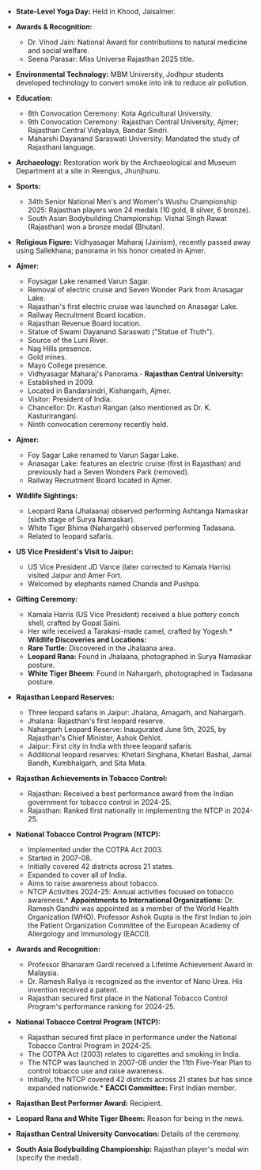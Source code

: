 *   **State-Level Yoga Day:** Held in Khood, Jaisalmer.

*   **Awards & Recognition:**
    *   Dr. Vinod Jain: National Award for contributions to natural medicine and social welfare.
    *   Seena Parasar: Miss Universe Rajasthan 2025 title.

*   **Environmental Technology:** MBM University, Jodhpur students developed technology to convert smoke into ink to reduce air pollution.

*   **Education:**
    *   8th Convocation Ceremony: Kota Agricultural University.
    *   9th Convocation Ceremony: Rajasthan Central University, Ajmer; Rajasthan Central Vidyalaya, Bandar Sindri.
    *   Maharshi Dayanand Saraswati University: Mandated the study of Rajasthani language.

*   **Archaeology:** Restoration work by the Archaeological and Museum Department at a site in Reengus, Jhunjhunu.

*   **Sports:**
    *   34th Senior National Men's and Women's Wushu Championship 2025: Rajasthan players won 24 medals (10 gold, 8 silver, 6 bronze).
    *   South Asian Bodybuilding Championship: Vishal Singh Rawat (Rajasthan) won a bronze medal (Bhutan).

*   **Religious Figure:** Vidhyasagar Maharaj (Jainism), recently passed away using Sallekhana; panorama in his honor created in Ajmer.

*   **Ajmer:**
    *   Foysagar Lake renamed Varun Sagar.
    *   Removal of electric cruise and Seven Wonder Park from Anasagar Lake.
    *   Rajasthan's first electric cruise was launched on Anasagar Lake.
    *   Railway Recruitment Board location.
    *   Rajasthan Revenue Board location.
    *   Statue of Swami Dayanand Saraswati ("Statue of Truth").
    *   Source of the Luni River.
    *   Nag Hills presence.
    *   Gold mines.
    *   Mayo College presence.
    *   Vidhyasagar Maharaj's Panorama.- **Rajasthan Central University:**
    - Established in 2009.
    - Located in Bandarsindri, Kishangarh, Ajmer.
    - Visitor: President of India.
    - Chancellor: Dr. Kasturi Rangan (also mentioned as Dr. K. Kasturirangan).
    - Ninth convocation ceremony recently held.

- **Ajmer:**
    - Foy Sagar Lake renamed to Varun Sagar Lake.
    - Anasagar Lake: features an electric cruise (first in Rajasthan) and previously had a Seven Wonders Park (removed).
    - Railway Recruitment Board located in Ajmer.

- **Wildlife Sightings:**
    - Leopard Rana (Jhalaana) observed performing Ashtanga Namaskar (sixth stage of Surya Namaskar).
    - White Tiger Bhima (Nahargarh) observed performing Tadasana.
    - Related to leopard safaris.

- **US Vice President's Visit to Jaipur:**
    - US Vice President JD Vance (later corrected to Kamala Harris) visited Jaipur and Amer Fort.
    - Welcomed by elephants named Chanda and Pushpa.

- **Gifting Ceremony:**
    - Kamala Harris (US Vice President) received a blue pottery conch shell, crafted by Gopal Saini.
    - Her wife received a Tarakasi-made camel, crafted by Yogesh.*   **Wildlife Discoveries and Locations:**

    *   **Rare Turtle:** Discovered in the Jhalaana area.
    *   **Leopard Rana:** Found in Jhalaana, photographed in Surya Namaskar posture.
    *   **White Tiger Bheem:** Found in Nahargarh, photographed in Tadasana posture.

*   **Rajasthan Leopard Reserves:**

    *   Three leopard safaris in Jaipur: Jhalana, Amagarh, and Nahargarh.
    *   Jhalana: Rajasthan's first leopard reserve.
    *   Nahargarh Leopard Reserve: Inaugurated June 5th, 2025, by Rajasthan's Chief Minister, Ashok Gehlot.
    *   Jaipur: First city in India with three leopard safaris.
    *   Additional leopard reserves: Khetari Singhana, Khetari Bashal, Jamai Bandh, Kumbhalgarh, and Sita Mata.

*   **Rajasthan Achievements in Tobacco Control:**

    *   Rajasthan: Received a best performance award from the Indian government for tobacco control in 2024-25.
    *   Rajasthan: Ranked first nationally in implementing the NTCP in 2024-25.

*   **National Tobacco Control Program (NTCP):**

    *   Implemented under the COTPA Act 2003.
    *   Started in 2007-08.
    *   Initially covered 42 districts across 21 states.
    *   Expanded to cover all of India.
    *   Aims to raise awareness about tobacco.
    *   NTCP Activities 2024-25: Annual activities focused on tobacco awareness.*   **Appointments to International Organizations:** Dr. Ramesh Gandhi was appointed as a member of the World Health Organization (WHO). Professor Ashok Gupta is the first Indian to join the Patient Organization Committee of the European Academy of Allergology and Immunology (EACCI).

*   **Awards and Recognition:**

    *   Professor Bhanaram Gardi received a Lifetime Achievement Award in Malaysia.
    *   Dr. Ramesh Raliya is recognized as the inventor of Nano Urea. His invention received a patent.
    *   Rajasthan secured first place in the National Tobacco Control Program's performance ranking for 2024-25.

*   **National Tobacco Control Program (NTCP):**

    *   Rajasthan secured first place in performance under the National Tobacco Control Program in 2024-25.
    *   The COTPA Act (2003) relates to cigarettes and smoking in India.
    *   The NTCP was launched in 2007-08 under the 11th Five-Year Plan to control tobacco use and raise awareness.
    *   Initially, the NTCP covered 42 districts across 21 states but has since expanded nationwide.*   **EACCI Committee:** First Indian member.

*   **Rajasthan Best Performer Award:** Recipient.

*   **Leopard Rana and White Tiger Bheem:** Reason for being in the news.

*   **Rajasthan Central University Convocation:** Details of the ceremony.

*   **South Asia Bodybuilding Championship:** Rajasthan player's medal win (specify the medal).